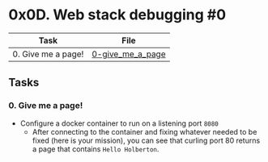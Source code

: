 # 0x0D. Web stack debugging #0

| Task | File |
| ---- | ---- |
| 0. Give me a page! | [0-give_me_a_page](./0-give_me_a_page) |

## Tasks
### 0. Give me a page!
* Configure a docker container to run on a listening port `8080`
    * After connecting to the container and fixing whatever needed to be fixed (here is your mission), you can see that curling port 80 returns a page that contains `Hello Holberton`.
